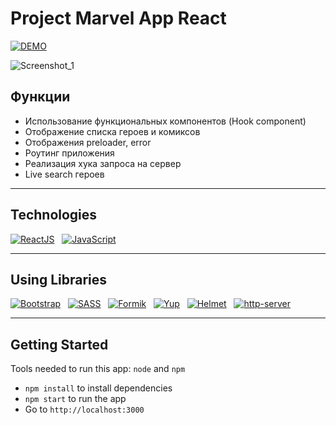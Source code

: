 # Project Marvel App React

[![DEMO](https://img.shields.io/badge/live%20demo-0073cf?style=for-the-badge&logoColor=white)](https://project-marvel-react.vercel.app/)

![Screenshot_1](https://github.com/ITmTm/project-marvel-react/assets/98873757/5dc256cb-cbcf-42f3-9c86-95eb13cce03f)


## Функции
* Использование функциональных компонентов (Hook component)
* Отображение списка героев и комиксов
* Отображения preloader, error
* Роутинг приложения
* Реализация хука запроса на сервер
* Live search героев

<hr style="height: 1px;" > 

## Technologies
[![ReactJS](https://img.shields.io/badge/React-20232A?style=for-the-badge&logo=react&logoColor=61DAFB)](https://reactjs.org) &nbsp;
[![JavaScript](https://img.shields.io/badge/JavaScript-yellow?style=for-the-badge&logo=JavaScript&logoSize=%20)](https://www.javascript.com/)

<hr>

## Using Libraries
[![Bootstrap](https://img.shields.io/badge/Bootstrap-%234169E1?style=for-the-badge&logo=bootstrap&logoSize=%20)](https://getbootstrap.com/) &nbsp;
[![SASS](https://img.shields.io/badge/SASS(SCSS)-%235F9EA0?style=for-the-badge&logo=SASS&logoSize=%20)](https://sass-lang.com/) &nbsp;
[![Formik](https://img.shields.io/badge/Formik-blue?style=for-the-badge&logo=formik&logoSize=%20)](https://formik.org/) &nbsp;
[![Yup](https://img.shields.io/badge/yup-black?style=for-the-badge&logo=yup&logoSize=%20)](https://github.com/jquense/yup) &nbsp;
[![Helmet](https://img.shields.io/badge/Helmet-%23A9A9A9?style=for-the-badge&logo=helmet&logoSize=%20)](https://github.com/nfl/react-helmet) &nbsp;
[![http-server](https://img.shields.io/badge/HTTP-server-darkslategrey?style=for-the-badge&logoSize=%20)](https://github.com/http-party/http-server)

<hr>

## Getting Started
Tools needed to run this app: `node` and `npm`

- `npm install` to install dependencies
- `npm start` to run the app
- Go to `http://localhost:3000`
